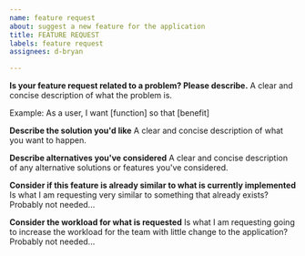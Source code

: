 ```yaml
---
name: feature request
about: suggest a new feature for the application
title: FEATURE REQUEST
labels: feature request
assignees: d-bryan

---
```


**Is your feature request related to a problem? Please describe.**
A clear and concise description of what the problem is.

Example:
As a user, I want [function] so that [benefit]

**Describe the solution you'd like**
A clear and concise description of what you want to happen.

**Describe alternatives you've considered**
A clear and concise description of any alternative solutions or features you've considered.

**Consider if this feature is already similar to what is currently implemented**
Is what I am requesting very similar to something that already exists? Probably not needed...

**Consider the workload for what is requested**
Is what I am requesting going to increase the workload for the team with little change to the application? Probably not needed...
